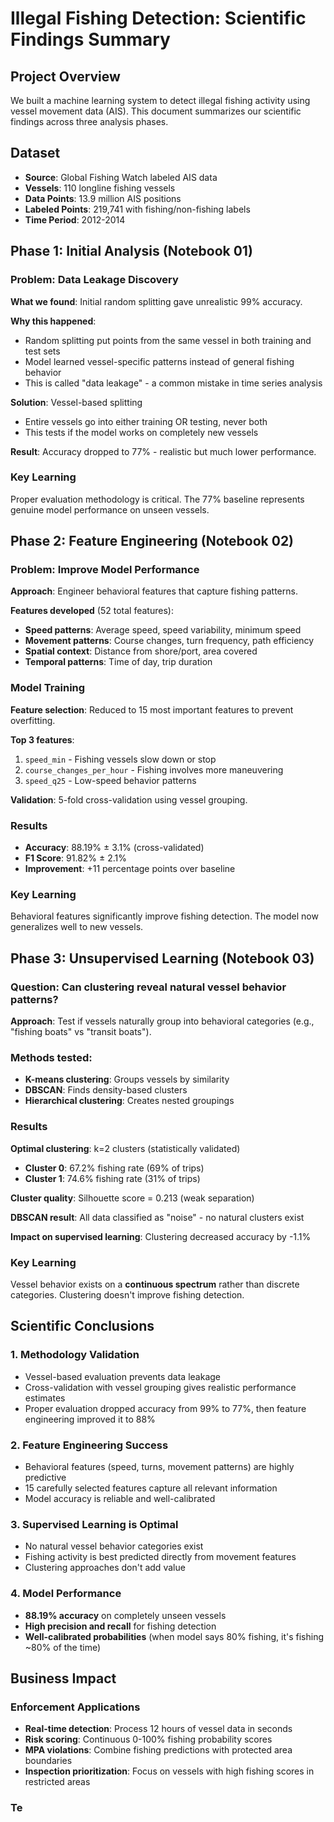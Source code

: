 # Illegal Fishing Detection: Scientific Findings Summary

## Project Overview

We built a machine learning system to detect illegal fishing activity using vessel movement data (AIS). This document summarizes our scientific findings across three analysis phases.

## Dataset

- **Source**: Global Fishing Watch labeled AIS data
- **Vessels**: 110 longline fishing vessels  
- **Data Points**: 13.9 million AIS positions
- **Labeled Points**: 219,741 with fishing/non-fishing labels
- **Time Period**: 2012-2014

## Phase 1: Initial Analysis (Notebook 01)

### Problem: Data Leakage Discovery

**What we found**: Initial random splitting gave unrealistic 99% accuracy.

**Why this happened**: 
- Random splitting put points from the same vessel in both training and test sets
- Model learned vessel-specific patterns instead of general fishing behavior
- This is called "data leakage" - a common mistake in time series analysis

**Solution**: Vessel-based splitting
- Entire vessels go into either training OR testing, never both
- This tests if the model works on completely new vessels

**Result**: Accuracy dropped to 77% - realistic but much lower performance.

### Key Learning
Proper evaluation methodology is critical. The 77% baseline represents genuine model performance on unseen vessels.

## Phase 2: Feature Engineering (Notebook 02)

### Problem: Improve Model Performance

**Approach**: Engineer behavioral features that capture fishing patterns.

**Features developed** (52 total features):
- **Speed patterns**: Average speed, speed variability, minimum speed
- **Movement patterns**: Course changes, turn frequency, path efficiency  
- **Spatial context**: Distance from shore/port, area covered
- **Temporal patterns**: Time of day, trip duration

### Model Training

**Feature selection**: Reduced to 15 most important features to prevent overfitting.

**Top 3 features**:
1. `speed_min` - Fishing vessels slow down or stop
2. `course_changes_per_hour` - Fishing involves more maneuvering
3. `speed_q25` - Low-speed behavior patterns

**Validation**: 5-fold cross-validation using vessel grouping.

### Results

- **Accuracy**: 88.19% ± 3.1% (cross-validated)
- **F1 Score**: 91.82% ± 2.1%
- **Improvement**: +11 percentage points over baseline

### Key Learning
Behavioral features significantly improve fishing detection. The model now generalizes well to new vessels.

## Phase 3: Unsupervised Learning (Notebook 03)

### Question: Can clustering reveal natural vessel behavior patterns?

**Approach**: Test if vessels naturally group into behavioral categories (e.g., "fishing boats" vs "transit boats").

### Methods tested:
- **K-means clustering**: Groups vessels by similarity
- **DBSCAN**: Finds density-based clusters  
- **Hierarchical clustering**: Creates nested groupings

### Results

**Optimal clustering**: k=2 clusters (statistically validated)
- **Cluster 0**: 67.2% fishing rate (69% of trips)
- **Cluster 1**: 74.6% fishing rate (31% of trips)

**Cluster quality**: Silhouette score = 0.213 (weak separation)

**DBSCAN result**: All data classified as "noise" - no natural clusters exist

**Impact on supervised learning**: Clustering decreased accuracy by -1.1%

### Key Learning
Vessel behavior exists on a **continuous spectrum** rather than discrete categories. Clustering doesn't improve fishing detection.

## Scientific Conclusions

### 1. Methodology Validation
- Vessel-based evaluation prevents data leakage
- Cross-validation with vessel grouping gives realistic performance estimates
- Proper evaluation dropped accuracy from 99% to 77%, then feature engineering improved it to 88%

### 2. Feature Engineering Success  
- Behavioral features (speed, turns, movement patterns) are highly predictive
- 15 carefully selected features capture all relevant information
- Model accuracy is reliable and well-calibrated

### 3. Supervised Learning is Optimal
- No natural vessel behavior categories exist
- Fishing activity is best predicted directly from movement features
- Clustering approaches don't add value

### 4. Model Performance
- **88.19% accuracy** on completely unseen vessels
- **High precision and recall** for fishing detection
- **Well-calibrated probabilities** (when model says 80% fishing, it's fishing ~80% of the time)

## Business Impact

### Enforcement Applications
- **Real-time detection**: Process 12 hours of vessel data in seconds
- **Risk scoring**: Continuous 0-100% fishing probability scores
- **MPA violations**: Combine fishing predictions with protected area boundaries
- **Inspection prioritization**: Focus on vessels with high fishing scores in restricted areas

### Te